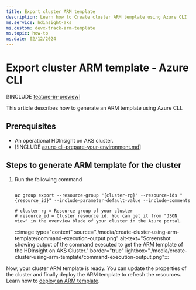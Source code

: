 ```yaml
---
title: Export cluster ARM template
description: Learn how to Create cluster ARM template using Azure CLI
ms.service: hdinsight-aks
ms.custom: devx-track-arm-template
ms.topic: how-to
ms.date: 02/12/2024
---
```


# Export cluster ARM template - Azure CLI

[!INCLUDE [feature-in-preview](includes/feature-in-preview.md)]

This article describes how to generate an ARM template using Azure CLI. 

## Prerequisites

* An operational HDInsight on AKS cluster.
* [!INCLUDE [azure-cli-prepare-your-environment.md](~/articles/reusable-content/azure-cli/azure-cli-prepare-your-environment.md)]
  

## Steps to generate ARM template for the cluster
    
1. Run the following command

   ```azurecli-interactive

   az group export --resource-group "{cluster-rg}" --resource-ids "{resource_id}" --include-parameter-default-value --include-comments

   # cluster-rg = Resource group of your cluster
   # resource_id = Cluster resource id. You can get it from "JSON view" in the overview blade of your cluster in the Azure portal.
   ```

   :::image type="content" source="./media/create-cluster-using-arm-template/command-execution-output.png" alt-text="Screenshot showing output of the command executed to get the ARM template of the HDInsight on AKS Cluster." border="true" lightbox="./media/create-cluster-using-arm-template/command-execution-output.png":::
   

Now, your cluster ARM template is ready. You can update the properties of the cluster and finally deploy the ARM template to refresh the resources. Learn how to [deploy an ARM template](/azure/azure-resource-manager/templates/deploy-portal).
